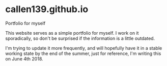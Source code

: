 # callen139.github.io
Portfolio for myself

This website serves as a simple portfolio for myself. I work on it sporadically, so don't be surprised if the information is a little outdated.

I'm trying to update it more frequently, and will hopefully have it in a stable working state by the end of the summer, just for reference, I'm writing this on June 4th 2018.
